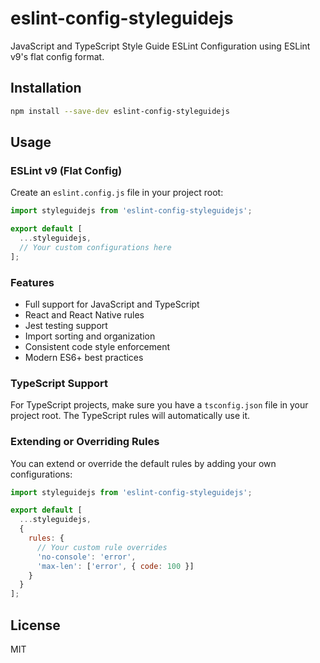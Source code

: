 # eslint-config-styleguidejs

JavaScript and TypeScript Style Guide ESLint Configuration using ESLint v9's flat config format.

## Installation

```bash
npm install --save-dev eslint-config-styleguidejs
```

## Usage

### ESLint v9 (Flat Config)

Create an `eslint.config.js` file in your project root:

```js
import styleguidejs from 'eslint-config-styleguidejs';

export default [
  ...styleguidejs,
  // Your custom configurations here
];
```

### Features

- Full support for JavaScript and TypeScript
- React and React Native rules
- Jest testing support
- Import sorting and organization
- Consistent code style enforcement
- Modern ES6+ best practices

### TypeScript Support

For TypeScript projects, make sure you have a `tsconfig.json` file in your project root. The TypeScript rules will automatically use it.

### Extending or Overriding Rules

You can extend or override the default rules by adding your own configurations:

```js
import styleguidejs from 'eslint-config-styleguidejs';

export default [
  ...styleguidejs,
  {
    rules: {
      // Your custom rule overrides
      'no-console': 'error',
      'max-len': ['error', { code: 100 }]
    }
  }
];
```

## License

MIT